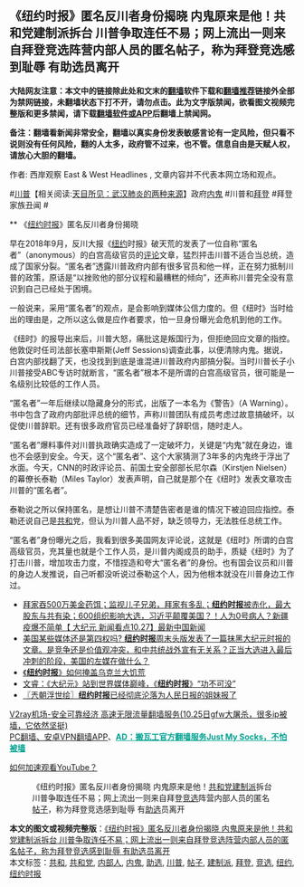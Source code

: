  <h2>《纽约时报》匿名反川者身份揭晓 内鬼原来是他！共和党建制派拆台 川普争取连任不易；网上流出一则来自拜登竞选阵营内部人员的匿名帖子，称为拜登竞选感到耻辱 有助选员离开</h2> <p class="notice"><b>大陆网友注意：本文中的链接除此处和文末的<a href="https://github.com/bannedbook/fanqiang" >翻墙</a>软件下载和<a href="https://github.com/killgcd/justmysocks/blob/master/README.md">翻墙推荐</a>链接外全部为禁网链接，未翻墙状态下打不开，请勿点击。此为文字版禁闻，欲看图文视频完整版和更多禁闻，请下载<a href="https://github.com/bannedbook/fanqiang">翻墙软件或APP</a>后翻墙上禁闻网。</p><p>备注：翻墙看新闻非常安全，翻墙以真实身份发表敏感言论有一定风险，但只看不说则没有任何风险，翻的人太多，政府管不过来，也不管。信息自由是天赋人权，请放心大胆的翻墙。</b></p>  <div class="entry"> <p>作者: 西岸观察 East &#038; West Headlines , 文章内容并不代表本网立场和观点。</p> <figure></figure> <p>#<span class='wp_keywordlink'><a href="https://www.bannedbook.org/bnews/comments/20200816/1381118.html" title="天目所见：川普将再赢总统大选 共和党掌参众两院" target="_blank">川普</a></span>【相关阅读:<a href='https://www.bannedbook.org/bnews/comments/20200816/1381123.html' target='_blank'>天目所见：武汉肺炎的两种来源</a>】政府<a href="https://www.bannedbook.org/bnews/tag/%E5%86%85%E9%AC%BC/" class="st_tag internal_tag" rel="tag" title="标签 内鬼 下的日志">内鬼</a> #川普和<a href="https://www.bannedbook.org/bnews/tag/%e6%8b%9c%e7%99%bb/" class="st_tag internal_tag" rel="tag" title="标签 拜登 下的日志">拜登</a> #拜登家族丑闻 #</p> <p>** 《<a href="https://www.bannedbook.org/bnews/tag/%e7%ba%bd%e7%ba%a6%e6%97%b6%e6%8a%a5/" class="st_tag internal_tag" rel="tag" title="标签 纽约时报 下的日志">纽约时报</a>》匿名反川者身份揭晓</p>  <p>早在2018年9月，反川大报《<a href="https://www.bannedbook.org/bnews/tag/%e7%ba%bd%e7%ba%a6/" class="st_tag internal_tag" rel="tag" title="标签 纽约 下的日志">纽约</a>时报》破天荒的发表了一位自称“匿名者”（anonymous）的白宫高级官员的<span class='wp_keywordlink_affiliate'><a href="https://www.bannedbook.org/bnews/comments/" title="新闻评论" target="_blank">评论</a></span>文章，猛烈抨击川普不适合当总统，造成了国家分裂。“匿名者”透露川普政府内部有很多官员和他一样，正在努力抵制川普的政策，原话是“以挫败他的部分议程和最糟糕的倾向”，还声称川普完全没有意识到自己已经处于困境。</p> <p>一般说来，采用“匿名者”的观点，是会影响到媒体公信力度的。但《纽时》当时给出的理由是，之所以这么做是应作者要求，怕一旦身份曝光会危机到他的工作。</p> <p>《纽时》的报导出来后，川普大怒，痛批这是叛国行为，但拒绝回应文章的指控。他敦促时任司法部长塞申斯斯(Jeff Sessions)调查此事，以便清除内鬼。据说，白宫内部找翻了天，也没找到到底是谁混进川普政府内部搞分裂。当时川普长子小川普接受ABC专访时就断言，“匿名者”根本不是所谓的白宫高级官员，很可能是一名级别比较低的工作人员。</p>  <p>“匿名者”一年后继续以隐藏身分的形式，出版了一本名为《警告》（A Warning）。书中包含了政府内部批评总统的细节，声称川普团队有成员考虑过故意搞破坏，以促使川普辞职。还有很多政府官员已经准备好了辞职信，随时走人。</p> <p>“匿名者”爆料事件对川普执政确实造成了一定破坏力，关键是“内鬼”就在身边，谁也不会感到安全。今天，这个“匿名者”、这个大家猜测了3年多的内鬼终于浮出了水面。今天，CNN的时政评论员、前国土安全部部长尼尔森（Kirstjen Nielsen）的幕僚长泰勒（Miles Taylor）发表声明，自己就是那个在《纽时》发表文章攻击川普的“匿名者”。</p> <p>泰勒说之所以保持匿名，是想让川普不清楚告密者是谁的情况下被迫回应指控。泰勒还说自己是<a href="https://www.bannedbook.org/bnews/tag/%E5%85%B1%E5%92%8C/" class="st_tag internal_tag" rel="tag" title="标签 共和 下的日志">共和</a>党，但认为川普人品不好，缺乏领导力，无法胜任总统工作。</p>  <p>“匿名者”身份曝光之后，我看到很多美国网友评论说，这就是《纽时》所谓的白宫高级官员，充其量也就是个工作人员，是川普内阁成员的助手，质疑《纽时》为了打击川普，增加攻击力度，不惜捏造和夸大“匿名者”的身份。也有国会议员和川普的身边人发推说，自己听都没听说过泰勒这个人，因为他根本就没在川普身边工作过。</p> <ul class='op-related-articles' title='相关阅读'> <li><a href='https://www.bannedbook.org/bnews/bannedvideo/20201029/1422084.html' target='_blank'>拜家吞500万美金药饵；监视儿子兄弟，拜家有多乱；<b>纽约时报</b>被赤化，最大股东与共有染；600组织影响大选，习近平颠覆美国？！人为0号病人？新疆疫爆不简单【 大纪元 新闻看点10.27】最新中国新闻</a></li> <li><a href='https://www.bannedbook.org/bnews/bannedvideo/20201028/1421483.html' target='_blank'>美国某些媒体还是第四权吗? <b>纽约时报</b>周末头版发表了一篇抹黑大纪元时报的文章。是竞争还是价值观冲突，和中共统战外宣有无关系？正当大选进入最后冲刺的阶段，美国的左媒在做什么？</a></li> <li><a href='https://www.bannedbook.org/bnews/lishi/20201028/1421474.html' target='_blank'>《<b>纽约时报</b>》如何掩盖乌克兰大饥荒</a></li> <li><a href='https://www.bannedbook.org/bnews/bannedvideo/20201027/1420962.html' target='_blank'>文睿：《大纪元》站到世界媒体巅峰，《<b>纽约时报</b>》“功不可没”</a></li> <li><a href='https://www.bannedbook.org/bnews/ssgc/20201027/1420784.html' target='_blank'>〖兲朝浮世绘〗<b>纽约时报</b>已经彻底沦落为人民日报的姐妹报了</a></li> </ul> <p class="texttj"> <a href="https://www.bannedbook.org/forum23/topic22702.html" target="_blank">V2ray机场-安全可靠经济 高速无限流量翻墙服务(10.25日gfw大屠杀，很多ip被墙，它依然坚挺)</a><br/> <a href="https://github.com/bannedbook/fanqiang/wiki/%E7%A6%81%E9%97%BB%E7%BD%91%E5%AE%89%E5%8D%93%E7%BF%BB%E5%A2%99%E6%96%B0%E9%97%BBAPP" target="_blank">PC翻墙、安卓VPN翻墙APP</a>、<span onclick="window.open('https://github.com/killgcd/justmysocks/blob/master/README.md')" style="font-weight:bold;color:#00A191;cursor:pointer;text-decoration:underline;outline:none">AD：搬瓦工官方翻墙服务Just My Socks，不怕被墙</span></p><p><a href='https://www.bannedbook.org/bnews/topimagenews/20180409/925596.html' target='_blank'>如何加速观看YouTube？ </a></p> <figure class='op-interactive'><figcaption>《纽约时报》匿名反川者身份揭晓 内鬼原来是他！<a href="https://www.bannedbook.org/bnews/tag/%e5%85%b1%e5%92%8c%e5%85%9a/" class="st_tag internal_tag" rel="tag" title="标签 共和党 下的日志">共和党</a><a href="https://www.bannedbook.org/bnews/tag/%e5%bb%ba%e5%88%b6%e6%b4%be/" class="st_tag internal_tag" rel="tag" title="标签 建制派 下的日志">建制派</a>拆台 川普争取连任不易；网上流出一则来自拜登<a href="https://www.bannedbook.org/bnews/tag/%E7%AB%9E%E9%80%89/" class="st_tag internal_tag" rel="tag" title="标签 竞选 下的日志">竞选</a>阵营内部人员的匿名<a href="https://www.bannedbook.org/bnews/tag/%E5%B8%96%E5%AD%90/" class="st_tag internal_tag" rel="tag" title="标签 帖子 下的日志">帖子</a>，称为拜登竞选感到耻辱 有<a href="https://www.bannedbook.org/bnews/tag/%E5%8A%A9%E9%80%89/" class="st_tag internal_tag" rel="tag" title="标签 助选 下的日志">助选</a>员离开</figcaption></figure> </p> <a name='sharetosocial'></a>       <div><b>本文的图文或视频完整版</b>：<a href='https://www.bannedbook.org/bnews/bannedvideo/20201029/1422191.html'>《纽约时报》匿名反川者身份揭晓 内鬼原来是他！共和党建制派拆台 川普争取连任不易；网上流出一则来自拜登竞选阵营内部人员的匿名帖子，称为拜登竞选感到耻辱 有助选员离开</a></div>  </div><!--END ENTRY--> <div class="postfooter"> <div>本文标签：<a href="https://www.bannedbook.org/bnews/tag/%E5%85%B1%E5%92%8C/" rel="tag">共和</a>, <a href="https://www.bannedbook.org/bnews/tag/%e5%85%b1%e5%92%8c%e5%85%9a/" rel="tag">共和党</a>, <a href="https://www.bannedbook.org/bnews/tag/%e5%86%85%e9%83%a8%e4%ba%ba/" rel="tag">内部人</a>, <a href="https://www.bannedbook.org/bnews/tag/%E5%86%85%E9%AC%BC/" rel="tag">内鬼</a>, <a href="https://www.bannedbook.org/bnews/tag/%E5%8A%A9%E9%80%89/" rel="tag">助选</a>, <a href="https://www.bannedbook.org/bnews/tag/%e5%b7%9d%e6%99%ae/" rel="tag">川普</a>, <a href="https://www.bannedbook.org/bnews/tag/%E5%B8%96%E5%AD%90/" rel="tag">帖子</a>, <a href="https://www.bannedbook.org/bnews/tag/%e5%bb%ba%e5%88%b6%e6%b4%be/" rel="tag">建制派</a>, <a href="https://www.bannedbook.org/bnews/tag/%e6%8b%9c%e7%99%bb/" rel="tag">拜登</a>, <a href="https://www.bannedbook.org/bnews/tag/%E7%AB%9E%E9%80%89/" rel="tag">竞选</a>, <a href="https://www.bannedbook.org/bnews/tag/%e7%ba%bd%e7%ba%a6/" rel="tag">纽约</a>, <a href="https://www.bannedbook.org/bnews/tag/%e7%ba%bd%e7%ba%a6%e6%97%b6%e6%8a%a5/" rel="tag">纽约时报</a></div>  </div><!--END POSTFOOTER--> 